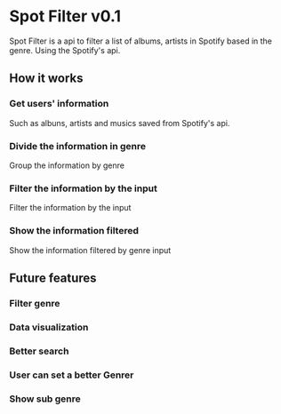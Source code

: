 # Spot Filter v0.1

Spot Filter is a api to filter a list of albums, artists in Spotify based in the genre.
Using the Spotify's api.

## How it works

### Get users' information

Such as albuns, artists and musics saved from Spotify's api.

### Divide the information in genre

Group the information by genre

### Filter the information by the input

Filter the information by the input

### Show the information filtered

Show the information filtered by genre input

## Future features

### Filter genre
### Data visualization 
### Better search
### User can set a better Genrer
### Show sub genre
